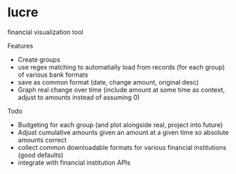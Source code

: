 # lucre
financial visualization tool

Features
- Create groups
- use regex matching to automatially load from records (for each group) of various bank formats
- save as common format (date, change amount, original desc)
- Graph real change over time (include amount at some time as context, adjust to amounts instead of assuming 0)

Todo
- Budgeting for each group (and plot alongside real, project into future)
- Adjust cumulative amounts given an amount at a given time so absolute amounts correct
- collect common downloadable formats for various financial institutions (good defaults)
- integrate with financial institution APIs